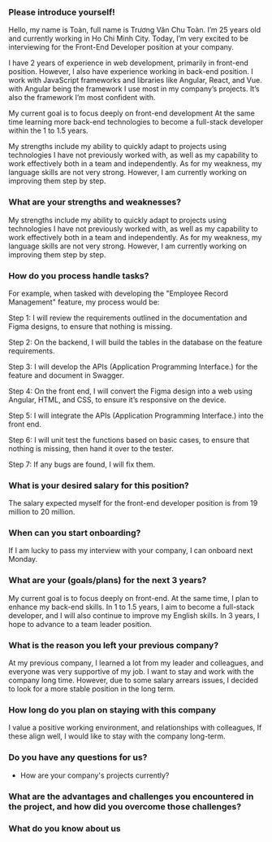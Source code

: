 ### Please introduce yourself!
Hello, my name is Toàn, full name is Trương Văn Chu Toàn. I’m 25 years old and currently working in Ho Chi Minh City. Today, I’m very excited to be interviewing for the Front-End Developer position at your company.

I have 2 years of experience in web development, primarily in front-end position. However, I also have experience working in back-end position. I work with JavaScript frameworks and libraries like Angular, React, and Vue. with Angular being the framework I use most in my company’s projects. It’s also the framework I’m most confident with.

My current goal is to focus deeply on front-end development At the same time learning more back-end technologies to become a full-stack developer within the 1 to 1.5 years.

My strengths include my ability to quickly adapt to projects using technologies I have not previously worked with, as well as my capability to work effectively both in a team and independently.
As for my weakness, my language skills are not very strong. However, I am currently working on improving them step by step.

### What are your strengths and weaknesses?
My strengths include my ability to quickly adapt to projects using technologies I have not previously worked with, as well as my capability to work effectively both in a team and independently. As for my weakness, my language skills are not very strong. However, I am currently working on improving them step by step.


### How do you process handle tasks?
For example, when tasked with developing the "Employee Record Management" feature, my process would be:

Step 1: I will review the requirements outlined in the documentation and Figma designs, to ensure that nothing is missing.

Step 2: On the backend, I will build the tables in the database on the feature requirements.

Step 3: I will develop the APIs (Application Programming Interface.) for the feature and document in Swagger.

Step 4: On the front end, I will convert the Figma design into a web using Angular, HTML, and CSS, to ensure it’s responsive on the device.

Step 5: I will integrate the APIs (Application Programming Interface.) into the front end.

Step 6: I will unit test the functions based on basic cases, to ensure that nothing is missing, then hand it over to the tester.

Step 7: If any bugs are found, I will fix them.


### What is your desired salary for this position?
The salary expected myself  for the front-end developer position  is from 19 million to 20 million.


### When can you start onboarding?
If I am lucky to pass my interview with your company, I can onboard next Monday.

### What are your (goals/plans) for the next 3 years?
My current goal is to focus deeply on front-end. At the same time, I plan to enhance my back-end skills. In 1 to 1.5 years, I aim to become a full-stack developer, and I will also continue to improve my English skills. 
In 3 years, I hope to advance to a team leader position.

### What is the reason you left your previous company?
At my previous company, I learned a lot from my leader and colleagues, and everyone was very supportive of my job. I want to stay and work with the company long time. However, due to some salary arrears issues, I decided to look for a more stable position in the long term.

### How long do you plan on staying with this company
I value a positive working environment, and relationships with colleagues, If these align well, I would like to stay with the company long-term.

### Do you have any questions for us?
- How are your company's projects currently?

### What are the advantages and challenges you encountered in the project, and how did you overcome those challenges?


### What do you know about us
